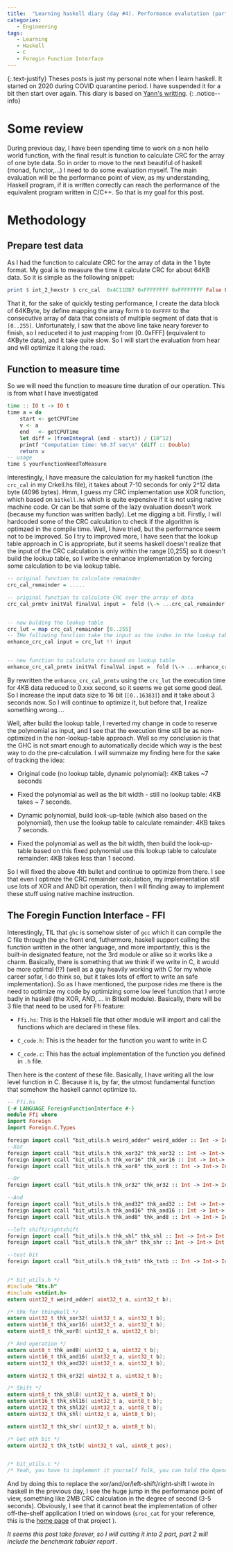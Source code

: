 ```yaml
---
title:  "Learning haskell diary (day #4). Performance evalutation (part 1)"
categories:
   - Engineering
tags:
   - Learning
   - Haskell
   - C
   - Foregin Function Interface
---
```


{:.text-justify}
Theses posts is just my personal note when I learn haskell. It started on 2020 during COVID quarantine period. I have suspended it for a bit then start over again. This diary is based on [Yann's writting](https://yannesposito.com/Scratch/en/blog/Haskell-the-Hard-Way/#navigation).
{: .notice--info}

# Some review

During previous day, I have been spending time to work on a non hello world function, with the final result is function to calculate CRC for the array of one byte data. So in order to move to the next beautiful of haskell (monad, functor,...) I need to do some evaluation myself. The main evaluation will be the performance point of view, as my understanding, Haskell program, if it is written correctly can reach the performance of the equivalent program written in C/C++. So that is my goal for this post.

# Methodology

## Prepare test data

As I had the function to calculate CRC for the array of data in the 1 byte format. My goal is to measure the time it calculate CRC for about 64KB data. So it is simple as the following snippet:

```haskell
print $ int_2_hexstr $ crc_cal  0x4C11DB7 0xFFFFFFFF 0xFFFFFFFF False False $ map ((<&&&>) 0xff) [0..0xffff]
```

That it, for the sake of quickly testing performance, I create the data block of 64KByte, by define mapping the array form `0` to `0xFFFF` to the consecutive array of data that consists of multiple segment of data that is `[0..255]`. Unfortunately, I saw that the above line take neary forever to finish, so I reduceted it to just mapping from [0..0xFFF] (equivalent to 4KByte data), and it take quite slow. So I will start the evaluation from hear and will optimize it along the road.

## Function to measure time

So we will need the function to measure time duration of our operation. This is from what I have investigated

```haskell
time :: IO t -> IO t
time a = do
    start <- getCPUTime
    v <- a
    end   <- getCPUTime
    let diff = (fromIntegral (end - start)) / (10^12)
    printf "Computation time: %0.3f sec\n" (diff :: Double)
    return v
-- usage
time $ yourFunctionNeedToMeasure
```

Interestingly, I have measure the calculation for my haskell function (the `crc_cal` in my Crkell.hs file), it takes about 7-10 seconds for only 2^12 data byte (4096 bytes). Hmm, I guess my CRC implementation use XOR function, which based on `bitkell.hs` which is quite expensive if it is not using native machine code. Or can be that some of the lazy evaluation doesn't work (because my function was written badly). Let me digging a bit. Firstly, I will hardcoded some of the CRC calculation to check if the algorithm is optimzed in the compile time. Well, I have tried, but the performance seem not to be improved. So I try to improved more, I have seen that the lookup table approach in C is appropriate, but it seems haskell doesn't realize that the input of the CRC calculation is only within the range [0,255] so it doesn't build the lookup table, so I write the enhance implementation by forcing some calculation to be via lookup table.

```haskell
-- original function to calculate remainder
crc_cal_remainder = .....

-- original function to calculate CRC over the array of data
crc_cal_prmtv initVal finalVal input =  fold (\-> ...crc_cal_remainder... ) initVal input


-- now bulding the lookup table
crc_lut = map crc_cal_remainder [0..255]
-- THe following function take the input as the index in the lookup table
enhance_crc_cal input = crc_lut !! input 


-- new function to calculate crc based on lookup table
enhance_crc_cal_prmtv initVal finalVal input =  fold (\-> ...enhance_crc_cal ... ) initVal input

```

By rewritten the `enhance_crc_cal_prmtv` using the `crc_lut` the execution time for 4KB data reduced to 0.xxx second, so it seems we get some good deal. So I increase the input data size to 16 bit (`[0..16383]`) and it take about 3 seconds now. So I will continue to optimize it, but before that, I realize something wrong....

Well, after build the lookup table, I reverted my change in code to reserve the polynomial as input, and I see that the execution time still be as non-optimized in the non-lookup-table approach. Well so my conclusion is that the GHC is not smart enough to automatically decide which way is the best way to do the pre-calculation. I will summaize my finding here for the sake of tracking the idea:

* Original code (no lookup table, dynamic polynomial): 4KB takes ~7 seconds

* Fixed the polynomial as well as the bit width - still no lookup table: 4KB takes ~ 7 seconds.

* Dynamic polynomial, build look-up-table (which also based on the polynomial), then use the lookup table to calculate remainder: 4KB takes 7 seconds.

* Fixed the polynomial as well as the bit width, then build the look-up-table based on this fixed polynomial use this lookup table to calculate remainder: 4KB takes less than 1 second.

So I will fixed the above 4th bullet and continue to optimize from there. I see that even I optimze the CRC remainder calculation, my implementation still use lots of XOR and AND bit operation, then I will finding away to implement these stuff using native machine instruction.

## The Foregin Function Interface - FFI

Interestingly, TIL that `ghc` is somehow sister of `gcc` which it can compile the C file through the `ghc` front end, futhermore, haskell support calling the function written in the other language, and more importantly, this is the built-in designated feature, not the 3rd module or alike so it works like a charm. Basically, there is something that we think if we write in C, it would be more optimal (!?) (well as a guy heavily working with C for my whole career sofar, I do think so, but it takes lots of effort to write an safe implementation). So as I have mentioned, the purpose rides me there is the need to optimize my code by optimizing some low level function that I wrote badly in haskell (the XOR, AND, ... in Bitkell module). Basically, there will be 3 file that need to be used for Ffi feature:

* `Ffi.hs`: This is the Haksell file that other module will import and call the functions which are declared in these files.

* `C_code.h`: This is the header for the function you want to write in C

* `C_code.c`: This has the actual implementation of the function you defined in `.h` file. 

Then here is the content of these file. Basically, I have writing all the low level function in C. Because it is, by far, the utmost fundamental function that somehow the haskell cannot optimize to.

```haskell
-- Ffi.hs
{-# LANGUAGE ForeignFunctionInterface #-}
module Ffi where
import Foreign
import Foreign.C.Types

foreign import ccall "bit_utils.h weird_adder" weird_adder :: Int -> Int -> Int
--Xor
foreign import ccall "bit_utils.h thk_xor32" thk_xor32 :: Int -> Int-> Int
foreign import ccall "bit_utils.h thk_xor16" thk_xor16 :: Int -> Int-> Int
foreign import ccall "bit_utils.h thk_xor8" thk_xor8 :: Int -> Int-> Int

--Or
foreign import ccall "bit_utils.h thk_or32" thk_or32 :: Int -> Int-> Int

--And
foreign import ccall "bit_utils.h thk_and32" thk_and32 :: Int -> Int-> Int
foreign import ccall "bit_utils.h thk_and16" thk_and16 :: Int -> Int-> Int
foreign import ccall "bit_utils.h thk_and8" thk_and8 :: Int -> Int-> Int

--left shift/rightshift
foreign import ccall "bit_utils.h thk_shl" thk_shl :: Int -> Int-> Int
foreign import ccall "bit_utils.h thk_shr" thk_shr :: Int -> Int-> Int

--test bit
foreign import ccall "bit_utils.h thk_tstb" thk_tstb :: Int -> Int-> Int



```

```c
/* bit_utils.h */
#include "Rts.h"
#include <stdint.h>
extern uint32_t weird_adder( uint32_t a, uint32_t b);

/* thk for thingkell */
extern uint32_t thk_xor32( uint32_t a, uint32_t b);
extern uint16_t thk_xor16( uint32_t a, uint32_t b);
extern uint8_t thk_xor8( uint32_t a, uint32_t b);

/* And operation */
extern uint8_t thk_and8( uint32_t a, uint32_t b);
extern uint16_t thk_and16( uint32_t a, uint32_t b);
extern uint32_t thk_and32( uint32_t a, uint32_t b);

extern uint32_t thk_or32( uint32_t a, uint32_t b);

/* Shift */
extern uint8_t thk_shl8( uint32_t a, uint8_t b);
extern uint16_t thk_shl16( uint32_t a, uint8_t b);
extern uint32_t thk_shl32( uint32_t a, uint8_t b);
extern uint32_t thk_shl( uint32_t a, uint8_t b);

extern uint32_t thk_shr( uint32_t a, uint8_t b);

/* Get nth bit */
extern uint32_t thk_tstb( uint32_t val, uint8_t pos);



```

```c
/* bit_utils.c */
/* Yeah, you have to implement it yourself folk, you can told the OpenAI GPTChat to do it for you, can t you ?
```

And by doing this to replace the xor/and/or/left-shift/right-shift I wrote in haskell in the previous day, I see the huge jump in the performance point of view, something like 2MB CRC calculation in the degree of second (3-5 seconds). Obviously, I see that it cannot beat the implementation of other off-the-shelf application I tried on windows (`srec_cat`  for your reference, this is the [home page](https://srecord.sourceforge.net/) of that project ).



*It seems this post take forever, so I will cutting it into 2 part, part 2 will include the benchmark tabular report .*